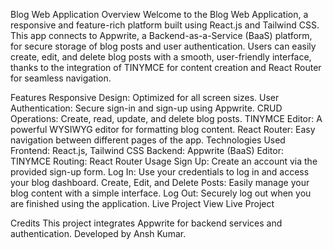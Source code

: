 Blog Web Application
Overview
Welcome to the Blog Web Application, a responsive and feature-rich platform built using React.js and Tailwind CSS. This app connects to Appwrite, a Backend-as-a-Service (BaaS) platform, for secure storage of blog posts and user authentication. Users can easily create, edit, and delete blog posts with a smooth, user-friendly interface, thanks to the integration of TINYMCE for content creation and React Router for seamless navigation.

Features
Responsive Design: Optimized for all screen sizes.
User Authentication: Secure sign-in and sign-up using Appwrite.
CRUD Operations: Create, read, update, and delete blog posts.
TINYMCE Editor: A powerful WYSIWYG editor for formatting blog content.
React Router: Easy navigation between different pages of the app.
Technologies Used
Frontend: React.js, Tailwind CSS
Backend: Appwrite (BaaS)
Editor: TINYMCE
Routing: React Router
Usage
Sign Up: Create an account via the provided sign-up form.
Log In: Use your credentials to log in and access your blog dashboard.
Create, Edit, and Delete Posts: Easily manage your blog content with a simple interface.
Log Out: Securely log out when you are finished using the application.
Live Project
View Live Project

Credits
This project integrates Appwrite for backend services and authentication.
Developed by Ansh Kumar.
